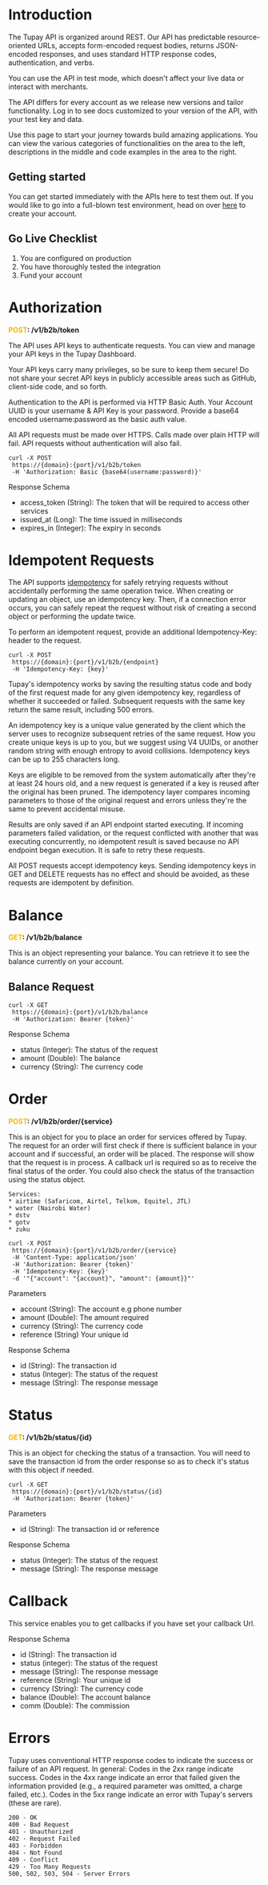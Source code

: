 # Introduction

The Tupay API is organized around REST. Our API has predictable resource-oriented URLs, accepts form-encoded request bodies, returns JSON-encoded responses, and uses standard HTTP response codes, authentication, and verbs.

You can use the API in test mode, which doesn't affect your live data or interact with merchants.

The API differs for every account as we release new versions and tailor functionality. Log in to see docs customized to your version of the API, with your test key and data.

Use this page to start your journey towards build amazing applications. You can view the various categories of functionalities on the area to the left, descriptions in the middle and code examples in the area to the right.

## Getting started

You can get started immediately with the APIs here to test them out.
If you would like to go into a full-blown test environment, head on over [here](https://sandbox.tupay.style) to create your account.

## Go Live Checklist

 1. You are configured on production
 2. You have thoroughly tested the integration
 3. Fund your account

# Authorization
<b style="color: #f4b800">POST</b><b>: /v1/b2b/token</b>

The API uses API keys to authenticate requests. You can view and manage your API keys in the Tupay Dashboard.

Your API keys carry many privileges, so be sure to keep them secure! Do not share your secret API keys in publicly accessible areas such as GitHub, client-side code, and so forth.

Authentication to the API is performed via HTTP Basic Auth. Your Account UUID is your username & API Key is your password. Provide a base64 encoded username:password as the basic auth value.

All API requests must be made over HTTPS. Calls made over plain HTTP will fail. API requests without authentication will also fail.
    
    curl -X POST
     https://{domain}:{port}/v1/b2b/token
     -H 'Authorization: Basic {base64(username:password)}'
Response Schema

* access_token (String): The token that will be required to access other services
* issued_at (Long): The time issued in milliseconds
* expires_in (Integer): The expiry in seconds

# Idempotent Requests

The API supports [idempotency](https://en.wikipedia.org/wiki/Idempotence) for safely retrying requests without accidentally performing the same operation twice. When creating or updating an object, use an idempotency key. Then, if a connection error occurs, you can safely repeat the request without risk of creating a second object or performing the update twice.

To perform an idempotent request, provide an additional Idempotency-Key: <key> header to the request.

    curl -X POST
     https://{domain}:{port}/v1/b2b/{endpoint}
     -H 'Idempotency-Key: {key}'
Tupay's idempotency works by saving the resulting status code and body of the first request made for any given idempotency key, regardless of whether it succeeded or failed. Subsequent requests with the same key return the same result, including 500 errors.

An idempotency key is a unique value generated by the client which the server uses to recognize subsequent retries of the same request. How you create unique keys is up to you, but we suggest using V4 UUIDs, or another random string with enough entropy to avoid collisions. Idempotency keys can be up to 255 characters long.

Keys are eligible to be removed from the system automatically after they're at least 24 hours old, and a new request is generated if a key is reused after the original has been pruned. The idempotency layer compares incoming parameters to those of the original request and errors unless they're the same to prevent accidental misuse.

Results are only saved if an API endpoint started executing. If incoming parameters failed validation, or the request conflicted with another that was executing concurrently, no idempotent result is saved because no API endpoint began execution. It is safe to retry these requests. 

All POST requests accept idempotency keys. Sending idempotency keys in GET and DELETE requests has no effect and should be avoided, as these requests are idempotent by definition.

# Balance
<b style="color: #f4b800">GET</b><b>: /v1/b2b/balance</b>

This is an object representing your balance. You can retrieve it to see the balance currently on your account.

 ## Balance Request
    curl -X GET
     https://{domain}:{port}/v1/b2b/balance
     -H 'Authorization: Bearer {token}'
Response Schema

* status (Integer): The status of the request
* amount (Double): The balance
* currency (String): The currency code

# Order
<b style="color: #f4b800">POST</b><b>: /v1/b2b/order/{service}</b>

This is an object for you to place an order for services offered by Tupay.
The request for an order will first check if there is sufficient balance in your account and if successful, an order will be placed.
The response will show that the request is in process. A callback url is required so as to receive the final status of the order.
You could also check the status of the transaction using the status object.

    Services:
    * airtime (Safaricom, Airtel, Telkom, Equitel, JTL)
    * water (Nairobi Water)
    * dstv
    * gotv
    * zuku

    curl -X POST
     https://{domain}:{port}/v1/b2b/order/{service}
     -H 'Content-Type: application/json'
     -H 'Authorization: Bearer {token}'
     -H 'Idempotency-Key: {key}'
     -d '"{"account": "{account}", "amount": {amount}}"'
 Parameters

 * account (String): The account e.g phone number
 * amount (Double): The amount required
 * currency (String): The currency code
 * reference (String) Your unique id

Response Schema

* id (String): The transaction id
* status (Integer): The status of the request
* message (String): The response message

# Status
<b style="color: #f4b800">GET</b><b>: /v1/b2b/status/{id}</b>

This is an object for checking the status of a transaction. You will need to save the transaction id from the order response so as to check it's status with this object if needed.

    curl -X GET
     https://{domain}:{port}/v1/b2b/status/{id}
     -H 'Authorization: Bearer {token}'
Parameters

  * id (String): The transaction id or reference

Response Schema

* status (Integer): The status of the request
* message (String): The response message

# Callback
This service enables you to get callbacks if you have set your callback Url.

Response Schema

* id (String): The transaction id
* status (integer): The status of the request
* message (String): The response message
* reference (String): Your unique id
* currency (String): The currency code
* balance (Double): The account balance
* comm (Double): The commission

# Errors
Tupay uses conventional HTTP response codes to indicate the success or failure of an API request. In general: Codes in the 2xx range indicate success. Codes in the 4xx range indicate an error that failed given the information provided (e.g., a required parameter was omitted, a charge failed, etc.). Codes in the 5xx range indicate an error with Tupay's servers (these are rare). 

    200 - OK
    400 - Bad Request
    401 - Unauthorized
    402 - Request Failed
    403 - Forbidden
    404 - Not Found
    409 - Conflict
    429 - Too Many Requests
    500, 502, 503, 504 - Server Errors
